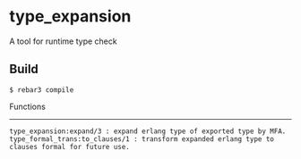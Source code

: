 type_expansion
=====

A tool for runtime type check

Build
-----

    $ rebar3 compile
    
Functions
_______

    type_expansion:expand/3 : expand erlang type of exported type by MFA.
    type_formal_trans:to_clauses/1 : transform expanded erlang type to clauses formal for future use.
